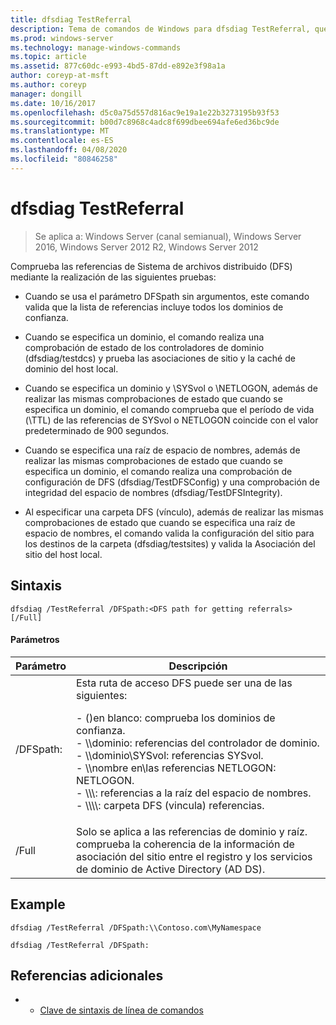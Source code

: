 ```yaml
---
title: dfsdiag TestReferral
description: Tema de comandos de Windows para dfsdiag TestReferral, que comprueba las referencias Sistema de archivos distribuido (DFS).
ms.prod: windows-server
ms.technology: manage-windows-commands
ms.topic: article
ms.assetid: 877c60dc-e993-4bd5-87dd-e892e3f98a1a
author: coreyp-at-msft
ms.author: coreyp
manager: dongill
ms.date: 10/16/2017
ms.openlocfilehash: d5c0a75d557d816ac9e19a1e22b3273195b93f53
ms.sourcegitcommit: b00d7c8968c4adc8f699dbee694afe6ed36bc9de
ms.translationtype: MT
ms.contentlocale: es-ES
ms.lasthandoff: 04/08/2020
ms.locfileid: "80846258"
---
```

# <a name="dfsdiag-testreferral"></a>dfsdiag TestReferral

>Se aplica a: Windows Server (canal semianual), Windows Server 2016, Windows Server 2012 R2, Windows Server 2012

Comprueba las referencias de Sistema de archivos distribuido (DFS) mediante la realización de las siguientes pruebas:

- Cuando se usa el parámetro DFSpath sin argumentos, este comando valida que la lista de referencias incluye todos los dominios de confianza.

- Cuando se especifica un dominio, el comando realiza una comprobación de estado de los controladores de dominio (dfsdiag/testdcs) y prueba las asociaciones de sitio y la caché de dominio del host local.

- Cuando se especifica un dominio y \SYSvol o \NETLOGON, además de realizar las mismas comprobaciones de estado que cuando se especifica un dominio, el comando comprueba que el período de vida (\TTL) de las referencias de SYSvol o NETLOGON coincide con el valor predeterminado de 900 segundos.

- Cuando se especifica una raíz de espacio de nombres, además de realizar las mismas comprobaciones de estado que cuando se especifica un dominio, el comando realiza una comprobación de configuración de DFS (dfsdiag/TestDFSConfig) y una comprobación de integridad del espacio de nombres (dfsdiag/TestDFSIntegrity).

- Al especificar una carpeta DFS (vínculo), además de realizar las mismas comprobaciones de estado que cuando se especifica una raíz de espacio de nombres, el comando valida la configuración del sitio para los destinos de la carpeta (dfsdiag/testsites) y valida la Asociación del sitio del host local.

## <a name="syntax"></a>Sintaxis

```
dfsdiag /TestReferral /DFSpath:<DFS path for getting referrals> [/Full]
```

#### <a name="parameters"></a>Parámetros

|Parámetro|Descripción|
|-------|--------|
| /DFSpath:<path for getting referrals>|Esta ruta de acceso DFS puede ser una de las siguientes:<p>-   \(\)en blanco: comprueba los dominios de confianza.<br />-   \\\\dominio: referencias del controlador de dominio.<br />-   \\\\dominio\\SYSvol: referencias SYSvol.<br />-   \\\\nombre en\\las referencias NETLOGON: NETLOGON.<br />-   \\\\<Domain or server>\\<Namespace Root>: referencias a la raíz del espacio de nombres.<br />-   \\\\<Domain or server>\\<Namespace root>\\<DFS folder>: carpeta DFS \(vincula\) referencias.|
|/Full|Solo se aplica a las referencias de dominio y raíz. comprueba la coherencia de la información de asociación del sitio entre el registro y los servicios de dominio de Active Directory \(AD DS\).|

## <a name="examples"></a><a name=BKMK_Examples></a>Example

```
dfsdiag /TestReferral /DFSpath:\\Contoso.com\MyNamespace
```

```
dfsdiag /TestReferral /DFSpath:
```

## <a name="additional-references"></a>Referencias adicionales

-   - [Clave de sintaxis de línea de comandos](command-line-syntax-key.md)


